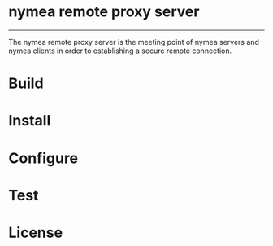 # nymea remote proxy server
----------------------------------------------

The nymea remote proxy server is the meeting point of nymea servers and nymea clients in order to establishing a secure remote connection.

# Build

# Install

# Configure

# Test

# License


